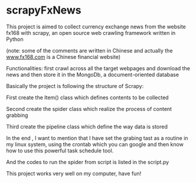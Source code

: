 scrapyFxNews
============

This project is aimed to collect currency exchange news from the website fx168 with scrapy, 
an open source web crawling framework written in Python

(note: some of the comments are written in Chinese and actually the www.fx168.com is a Chinese financial website)

Functionalities: first crawl across all the target webpages and download the news and then store it in the
MongoDb, a document-oriented database

Basically the project is following the structure of Scrapy:

First create the Item() class which defines contents to be collected

Second create the spider class which realize the process of content grabbing

Third create the pipeline class which define the way data is stored

In the end , I want to mention that I have set the grabing tast as a routine in my linux system, using the crontab
which you can google and then know  how to use this powerful task schedule tool.

And the codes to run the spider from script is listed in the script.py

This project works very well on my computer, have fun!
